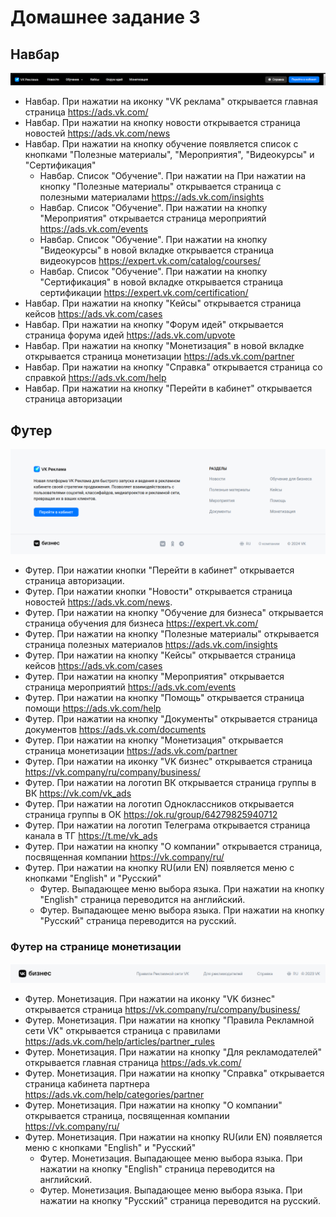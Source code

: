 # Домашнее задание 3

## Навбар 
![img.png](static/navbar.png)

- Навбар. При нажатии на иконку "VK реклама" открывается главная страница https://ads.vk.com/
- Навбар. При нажатии на кнопку новости открывается страница новостей https://ads.vk.com/news
- Навбар. При нажатии на кнопку обучение появляется список с кнопками "Полезные материалы", "Мероприятия", "Видеокурсы" и "Сертификация"
    - Навбар. Список "Обучение". При нажатии на При нажатии на кнопку "Полезные материалы" открывается страница с полезными материалами https://ads.vk.com/insights
    - Навбар. Список "Обучение". При нажатии на кнопку "Мероприятия" открывается страница мероприятий https://ads.vk.com/events
    - Навбар. Список "Обучение". При нажатии на кнопку "Видеокурсы" в новой вкладке открывается страница видеокурсов https://expert.vk.com/catalog/courses/
    - Навбар. Список "Обучение". При нажатии на кнопку "Сертификация" в новой вкладке открывается страница сертификации https://expert.vk.com/certification/
- Навбар. При нажатии на кнопку "Кейсы" открывается страница кейсов https://ads.vk.com/cases
- Навбар. При нажатии на кнопку "Форум идей" открывается страница форума идей https://ads.vk.com/upvote
- Навбар. При нажатии на кнопку "Монетизация" в новой вкладке открывается страница монетизации https://ads.vk.com/partner
- Навбар. При нажатии на кнопку "Справка" открывается страница со справкой https://ads.vk.com/help
- Навбар. При нажатии на кнопку "Перейти в кабинет" открывается страница авторизации 

## Футер
![img.png](static/footer.png)

- Футер. При нажатии кнопки "Перейти в кабинет" открывается страница авторизации. 
- Футер. При нажатии кнопки "Новости" открывается страница новостей https://ads.vk.com/news. 
- Футер. При нажатии на кнопку "Обучение для бизнеса" открывается страница обучения для бизнеса https://expert.vk.com/
- Футер. При нажатии на кнопку "Полезные материалы" открывается страница полезных материалов https://ads.vk.com/insights
- Футер. При нажатии на кнопку "Кейсы" открывается страница кейсов https://ads.vk.com/cases
- Футер. При нажатии на кнопку "Мероприятия" открывается страница мероприятий https://ads.vk.com/events
- Футер. При нажатии на кнопку "Помощь" открывается страница помощи https://ads.vk.com/help
- Футер. При нажатии на кнопку "Документы" открывается страница документов https://ads.vk.com/documents
- Футер. При нажатии на кнопку "Монетизация" открывается страница монетизации https://ads.vk.com/partner
- Футер. При нажатии на иконку "VK бизнес" открывается страница https://vk.company/ru/company/business/
- Футер. При нажатии на логотип ВК открывается страница группы в ВК https://vk.com/vk_ads
- Футер. При нажатии на логотип Одноклассников открывается страница группы в ОК https://ok.ru/group/64279825940712
- Футер. При нажатии на логотип Телеграма открывается страница канала в ТГ https://t.me/vk_ads
- Футер. При нажатии на кнопку "О компании" открывается страница, посвященная компании https://vk.company/ru/
- Футер. При нажатии на кнопку RU(или EN) появляется меню с кнопками "English" и "Русский"
  - Футер. Выпадающее меню выбора языка. При нажатии на кнопку "English" страница переводится на английский.
  - Футер. Выпадающее меню выбора языка. При нажатии на кнопку "Русский" страница переводится на русский.
### Футер на странице монетизации
![img.png](static/monetization_footer.png)
- Футер. Монетизация. При нажатии на иконку "VK бизнес" открывается страница https://vk.company/ru/company/business/
- Футер. Монетизация. При нажатии на кнопку "Правила Рекламной сети VK" открывается страница с правилами https://ads.vk.com/help/articles/partner_rules
- Футер. Монетизация. При нажатии на кнопку "Для рекламодателей" открывается главная страница https://ads.vk.com/
- Футер. Монетизация. При нажатии на кнопку "Справка" открывается страница кабинета партнера https://ads.vk.com/help/categories/partner
- Футер. Монетизация. При нажатии на кнопку "О компании" открывается страница, посвященная компании https://vk.company/ru/
- Футер. Монетизация. При нажатии на кнопку RU(или EN) появляется меню с кнопками "English" и "Русский"
  - Футер. Монетизация. Выпадающее меню выбора языка. При нажатии на кнопку "English" страница переводится на английский.
  - Футер. Монетизация. Выпадающее меню выбора языка. При нажатии на кнопку "Русский" страница переводится на русский.